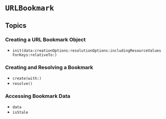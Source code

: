 # ``URLBookmark``

## Topics

### Creating a URL Bookmark Object

- ``init(data:creationOptions:resolutionOptions:includingResourceValuesForKeys:relativeTo:)``

### Creating and Resolving a Bookmark

- ``create(with:)``
- ``resolve()``

### Accessing Bookmark Data

- ``data``
- ``isStale``
